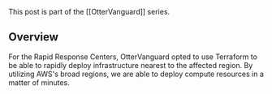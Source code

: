 This post is part of the [[OtterVanguard]] series.

## Overview
For the Rapid Response Centers, OtterVanguard opted to use Terraform to be able to rapidly deploy infrastructure nearest to the affected region. By utilizing AWS's broad regions, we are able to deploy compute resources in a matter of minutes. 

